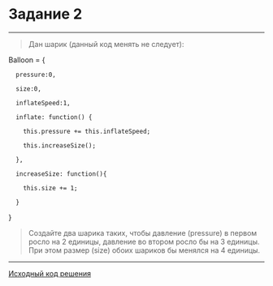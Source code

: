 # Задание 2
---
> Дан шарик (данный код менять не следует):

Balloon = { 

      pressure:0, 

      size:0, 

      inflateSpeed:1,

      inflate: function() { 

        this.pressure += this.inflateSpeed; 

        this.increaseSize();

      }, 

      increaseSize: function(){ 

        this.size += 1; 

      }
}
> Создайте два шарика таких, чтобы давление (pressure) в первом росло на 2 единицы, давление во втором росло бы на 3 единицы. При этом размер (size) обоих шариков бы менялся на 4 единицы.

---

[Исходный код решения](https://github.com/b-ff/OZON-TEST/blob/master/2/balloons.js)
